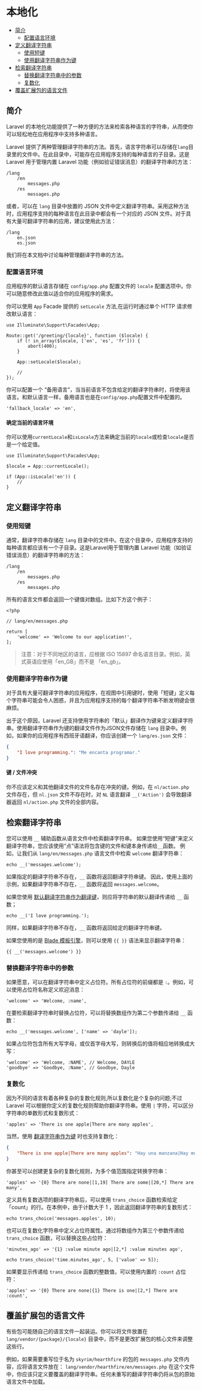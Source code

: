 # 本地化

- [简介](#introduction)
    - [配置语言环境](#configuring-the-locale)
- [定义翻译字符串](#defining-translation-strings)
    - [使用短键](#using-short-keys)
    - [使用翻译字符串作为键](#using-translation-strings-as-keys)
- [检索翻译字符串](#retrieving-translation-strings)
    - [替换翻译字符串中的参数](#replacing-parameters-in-translation-strings)
    - [复数化](#pluralization)
- [覆盖扩展包的语言文件](#overriding-package-language-files)

<a name="introduction"></a>
## 简介

Laravel 的本地化功能提供了一种方便的方法来检索各种语言的字符串，从而使你可以轻松地在应用程序中支持多种语言。

Laravel 提供了两种管理翻译字符串的方法。首先，语言字符串可以存储在`lang`目录里的文件中。在此目录中，可能存在应用程序支持的每种语言的子目录。这是 Laravel 用于管理内置 Laravel 功能（例如验证错误消息）的翻译字符串的方法：

    /lang
        /en
            messages.php
        /es
            messages.php

或者，可以在 `lang` 目录中放置的 JSON 文件中定义翻译字符串。采用这种方法时，应用程序支持的每种语言在此目录中都会有一个对应的 JSON 文件。对于具有大量可翻译字符串的应用，建议使用此方法：

    /lang
        en.json
        es.json

我们将在本文档中讨论每种管理翻译字符串的方法。

<a name="configuring-the-locale"></a>
### 配置语言环境

应用程序的默认语言存储在 `config/app.php` 配置文件的 `locale` 配置选项中。你可以随意修改此值以适合你的应用程序的需求。

你可以使用 `App` Facade 提供的 `setLocale` 方法,在运行时通过单个 HTTP 请求修改默认语言：

    use Illuminate\Support\Facades\App;

    Route::get('/greeting/{locale}', function ($locale) {
        if (! in_array($locale, ['en', 'es', 'fr'])) {
            abort(400);
        }

        App::setLocale($locale);

        //
    });



你可以配置一个 “备用语言”，当当前语言不包含给定的翻译字符串时，将使用该语言。和默认语言一样，备用语言也是在`config/app.php`配置文件中配置的。

    'fallback_locale' => 'en',

<a name="determining-the-current-locale"></a>
#### 确定当前的语言环境

你可以使用`currentLocale`和`isLocale`方法来确定当前的`locale`或检查`locale`是否是一个给定值。

    use Illuminate\Support\Facades\App;

    $locale = App::currentLocale();

    if (App::isLocale('en')) {
        //
    }

<a name="defining-translation-strings"></a>
## 定义翻译字符串

<a name="using-short-keys"></a>
### 使用短键

通常，翻译字符串存储在 `lang` 目录中的文件中。在这个目录中，应用程序支持的每种语言都应该有一个子目录。这是Laravel用于管理内置 Laravel 功能（如验证错误消息）的翻译字符串的方法：

    /lang
        /en
            messages.php
        /es
            messages.php

所有的语言文件都会返回一个键值对数组。比如下方这个例子：

    <?php

    // lang/en/messages.php

    return [
        'welcome' => 'Welcome to our application!',
    ];

> 注意：对于不同地区的语言，应根据 ISO 15897 命名语言目录。例如，英式英语应使用「en_GB」而不是 「en_gb」。

<a name="using-translation-strings-as-keys"></a>
### 使用翻译字符串作为键

对于具有大量可翻译字符串的应用程序，在视图中引用键时，使用「短键」定义每个字符串可能会令人困惑，并且为应用程序支持的每个翻译字符串不断发明键会很麻烦。

出于这个原因，Laravel 还支持使用字符串的「默认」翻译作为键来定义翻译字符串。使用翻译字符串作为键的翻译文件作为JSON文件存储在 `lang` 目录中。例如，如果你的应用程序有西班牙语翻译，你应该创建一个 `lang/es.json` 文件：

```json
{
    "I love programming.": "Me encanta programar."
}
```

#### 键 / 文件冲突

你不应该定义和其他翻译文件的文件名存在冲突的键。例如，在 `nl/action.php` 文件存在，但 `nl.json` 文件不存在时，对 `NL` 语言翻译 `__('Action')` 会导致翻译器返回 `nl/action.php` 文件的全部内容。

## 检索翻译字符串

您可以使用 `__` 辅助函数从语言文件中检索翻译字符串。 如果您使用“短键”来定义翻译字符串，您应该使用“点”语法将包含键的文件和键本身传递给`__`函数。 例如，让我们从 `lang/en/messages.php` 语言文件中检索 `welcome` 翻译字符串：

    echo __('messages.welcome');

如果指定的翻译字符串不存在，`__` 函数将返回翻译字符串键。 因此，使用上面的示例，如果翻译字符串不存在，`__` 函数将返回 `messages.welcome`。

  如果您使用 [默认翻译字符串作为翻译键](#using-translation-strings-as-keys)，则应将字符串的默认翻译传递给 `__` 函数；

    echo __('I love programming.');

同样，如果翻译字符串不存在，`__` 函数将返回给定的翻译字符串键。



如果您使用的是 [Blade 模板引擎](/docs/laravel/9.x/blade)，则可以使用 `{{ }}` 语法来显示翻译字符串：

    {{ __('messages.welcome') }}

<a name="replacing-parameters-in-translation-strings"></a>
### 替换翻译字符串中的参数

如果愿意，可以在翻译字符串中定义占位符。所有占位符的前缀都是 `:`。例如，可以使用占位符名称定义欢迎消息：

    'welcome' => 'Welcome, :name',

在要检索翻译字符串时替换占位符，可以将替换数组作为第二个参数传递给 `__` 函数：

    echo __('messages.welcome', ['name' => 'dayle']);

如果占位符包含所有大写字母，或仅首字母大写，则转换后的值将相应地转换成大写：

    'welcome' => 'Welcome, :NAME', // Welcome, DAYLE
    'goodbye' => 'Goodbye, :Name', // Goodbye, Dayle

<a name="pluralization"></a>
### 复数化

因为不同的语言有着各种复杂的复数化规则,所以复数化是个复杂的问题;不过Laravel 可以根据你定义的复数化规则帮助你翻译字符串。使用 `|` 字符，可以区分字符串的单数形式和复数形式：

    'apples' => 'There is one apple|There are many apples',

当然，使用 [翻译字符串作为键](#using-translation-strings-as-keys) 时也支持复数化：

```json
{
    "There is one apple|There are many apples": "Hay una manzana|Hay muchas manzanas"
}
```

你甚至可以创建更复杂的复数化规则，为多个值范围指定转换字符串：

    'apples' => '{0} There are none|[1,19] There are some|[20,*] There are many',

定义具有复数选项的翻译字符串后，可以使用 `trans_choice`  函数检索给定「count」的行。在本例中，由于计数大于 1 ，因此返回翻译字符串的复数形式：

    echo trans_choice('messages.apples', 10);



也可以在复数化字符串中定义占位符属性。通过将数组作为第三个参数传递给 `trans_choice` 函数，可以替换这些占位符：

    'minutes_ago' => '{1} :value minute ago|[2,*] :value minutes ago',

    echo trans_choice('time.minutes_ago', 5, ['value' => 5]);

如果要显示传递给 `trans_choice` 函数的整数值，可以使用内置的 `:count` 占位符：

    'apples' => '{0} There are none|{1} There is one|[2,*] There are :count',

<a name="overriding-package-language-files"></a>
## 覆盖扩展包的语言文件

有些包可能随自己的语言文件一起装运。你可以将文件放置在 `lang/vendor/{package}/{locale}` 目录中，而不是更改扩展包的核心文件来调整这些行。

例如，如果需要重写位于名为 `skyrim/hearthfire` 的包的 `messages.php` 文件内容，应将语言文件放在： `lang/vendor/hearthfire/en/messages.php` 在这个文件中，你应该只定义要覆盖的翻译字符串。任何未重写的翻译字符串仍将从包的原始语言文件中加载。
